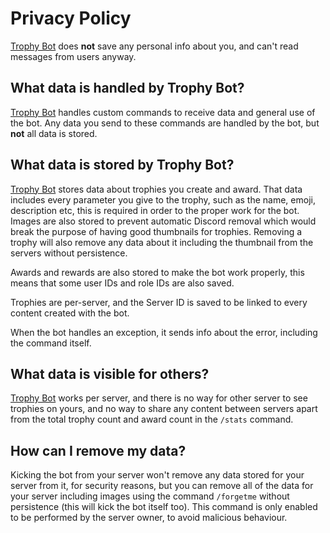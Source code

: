 # Privacy Policy
[Trophy Bot](https://github.com/AntikoreDev/trophy-bot) does **not** save any personal info about you, and can't read messages from users anyway.

## What data is handled by Trophy Bot?
[Trophy Bot](https://github.com/AntikoreDev/trophy-bot) handles custom commands to receive data and general use of the bot. Any data you send to these commands are
handled by the bot, but **not** all data is stored.

## What data is stored by Trophy Bot?
[Trophy Bot](https://github.com/AntikoreDev/trophy-bot) stores data about trophies you create and award. That data includes every parameter you give to the trophy, such as the name, emoji, description etc, this is required in order to the proper work for the bot.
Images are also stored to prevent automatic Discord removal which would break the purpose of having good thumbnails for trophies. Removing a trophy will also remove any data about it including the thumbnail from the servers without persistence.<br>

Awards and rewards are also stored to make the bot work properly, this means that some user IDs and role IDs are also saved.<br> 

Trophies are per-server, and the Server ID is saved to be linked to every content created with the bot.<br>

When the bot handles an exception, it sends info about the error, including the command itself.

## What data is visible for others?
[Trophy Bot](https://github.com/AntikoreDev/trophy-bot) works per server, and there is no way for other server to see trophies on yours, and no way to share any content between servers apart from the total trophy count and award count in the `/stats` command.

## How can I remove my data?
Kicking the bot from your server won't remove any data stored for your server from it, for security reasons, but you can remove all of the data for your server including images using the command `/forgetme` without persistence (this will kick the bot itself too).
This command is only enabled to be performed by the server owner, to avoid malicious behaviour.
